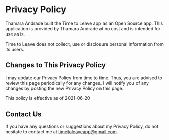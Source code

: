 # Privacy Policy

Thamara Andrade built the Time to Leave app as an Open Source app. This application is provided by Thamara Andrade at no cost and is intended for use as is.

Time to Leave does not collect, use or disclosure personal Information from its users.

## Changes to This Privacy Policy

I may update our Privacy Policy from time to time. Thus, you are advised to review this page periodically for any changes. I will notify you of any changes by posting the new Privacy Policy on this page.

This policy is effective as of 2021-06-20

## Contact Us

If you have any questions or suggestions about my Privacy Policy, do not hesitate to contact me at timetoleaveapp@gmail.com.
